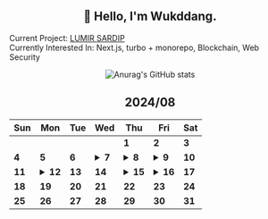 <div align="center">

## 🙌 Hello, I'm Wukddang.

<div align="left">
  
  Current Project: [LUMIR SARDIP](https://sardip.lumir.space) <br />
  Currently Interested In: Next.js, turbo + monorepo, Blockchain, Web Security
</div>

![Anurag's GitHub stats](https://github-readme-stats.vercel.app/api?username=wukdddang&show_icons=true&theme=radical)


<!--CALENDAR-START-->
## 2024/08

| Sun | Mon | Tue | Wed | Thu | Fri | Sat |
| --- | --- | --- | --- | --- | --- | --- |
|     |     |     |     | **1** | **2** | **3** |
| **4** | **5** | **6** | <details><summary>**7**</summary>NestJS: 코드팩토리 강의 섹션 7-8 수강</details> | <details><summary>**8**</summary>NestJS: 코드팩토리 강의 섹션 9 수강</details> | <details><summary>**9**</summary>NestJS: 코드팩토리 강의 섹션 10 수강</details> | **10** |
| **11** | <details><summary>**12**</summary>NestJS: 코드팩토리 강의 섹션 11 수강</details> | **13** | **14** | <details><summary>**15**</summary>TS: 드림코딩 강의 섹션 0 수강</details> | <details><summary>**16**</summary>TS: 드림코딩 강의 섹션 1 수강</details> | **17** |
| **18** | **19** | **20** | **21** | **22** | **23** | **24** |
| **25** | **26** | **27** | **28** | **29** | **30** | **31** |


<!--CALENDAR-END-->
